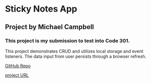 # Sticky Notes App
## Project by Michael Campbell
### This project is my submission to test into Code 301.



This project demonstrates CRUD and utilizes local storage and event listeners. The data input from user persists through a browser refresh.

[GitHub Repo](https://github.com/MichaelCampbell-on3001/stickynotes)

[project URL](https://michaelcampbell-on3001.github.io/stickynotes/)
